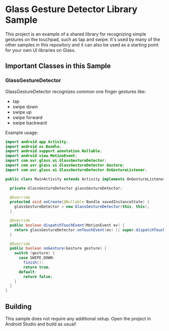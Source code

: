 # Glass Gesture Detector Library Sample

This project is an example of a shared library for recognizing simple gestures 
on the touchpad, such as tap and swipe. It's used by many of the other samples in
this repository and it can also be used as a starting point for your own UI
libraries on Glass.

## Important Classes in this Sample

### GlassGestureDetector

GlassGestureDetector recognizes common one finger gestures like:

* tap
* swipe down
* swipe up
* swipe forward
* swipe backward

Example usage:

```java
import android.app.Activity;
import android.os.Bundle;
import android.support.annotation.Nullable;
import android.view.MotionEvent;
import com.uvr.glass.ui.GlassGestureDetector;
import com.uvr.glass.ui.GlassGestureDetector.Gesture;
import com.uvr.glass.ui.GlassGestureDetector.OnGestureListener;

public class MainActivity extends Activity implements OnGestureListener {

  private GlassGestureDetector glassGestureDetector;

  @Override
  protected void onCreate(@Nullable Bundle savedInstanceState) {
    glassGestureDetector = new GlassGestureDetector(this, this);
  }

  @Override
  public boolean dispatchTouchEvent(MotionEvent ev) {
    return glassGestureDetector.onTouchEvent(ev) || super.dispatchTouchEvent(ev);
  }

  @Override
  public boolean onGesture(Gesture gesture) {
    switch (gesture) {
      case SWIPE_DOWN:
        finish();
        return true;
      default:
        return false;
    }
  }
}
```

## Building

This sample does not require any additional setup. Open the project in Android Studio and build as usual!
